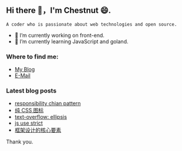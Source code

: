 ## Hi there 👋，I'm Chestnut 😄.

```
A coder who is passionate about web technologies and open source.
```

- 🔭 I’m currently working on front-end.
- 🌱 I’m currently learning JavaScript and goland.

### Where to find me:
 - [My Blog](https://inreasons.cn)
 - [E-Mail](mailto:banlify@163.com)

### Latest blog posts
<!-- BLOG-POST-LIST:START -->
- [responsibility chian pattern](http://inreasons.cn/posts/responsibility-chian)
- [纯 CSS 图标](http://inreasons.cn/posts/pure-css-icon)
- [text-overflow: ellipsis](http://inreasons.cn/posts/text-overflow-ellipsis)
- [js use strict](http://inreasons.cn/posts/use-strict)
- [框架设计的核心要素](http://inreasons.cn/posts/vue-design-and-realize_2)
<!-- BLOG-POST-LIST:END -->

Thank you.

